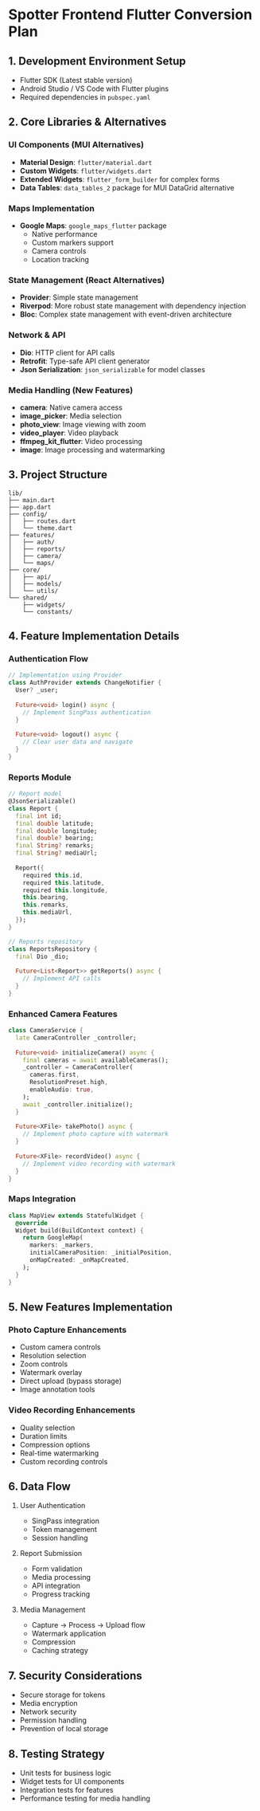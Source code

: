 # Spotter Frontend Flutter Conversion Plan

## 1. Development Environment Setup

- Flutter SDK (Latest stable version)
- Android Studio / VS Code with Flutter plugins
- Required dependencies in `pubspec.yaml`

## 2. Core Libraries & Alternatives

### UI Components (MUI Alternatives)
- **Material Design**: `flutter/material.dart`
- **Custom Widgets**: `flutter/widgets.dart`
- **Extended Widgets**: `flutter_form_builder` for complex forms
- **Data Tables**: `data_tables_2` package for MUI DataGrid alternative

### Maps Implementation
- **Google Maps**: `google_maps_flutter` package
  - Native performance
  - Custom markers support
  - Camera controls
  - Location tracking

### State Management (React Alternatives)
- **Provider**: Simple state management
- **Riverpod**: More robust state management with dependency injection
- **Bloc**: Complex state management with event-driven architecture

### Network & API
- **Dio**: HTTP client for API calls
- **Retrofit**: Type-safe API client generator
- **Json Serialization**: `json_serializable` for model classes

### Media Handling (New Features)
- **camera**: Native camera access
- **image_picker**: Media selection
- **photo_view**: Image viewing with zoom
- **video_player**: Video playback
- **ffmpeg_kit_flutter**: Video processing
- **image**: Image processing and watermarking

## 3. Project Structure

```
lib/
├── main.dart
├── app.dart
├── config/
│   ├── routes.dart
│   └── theme.dart
├── features/
│   ├── auth/
│   ├── reports/
│   ├── camera/
│   └── maps/
├── core/
│   ├── api/
│   ├── models/
│   └── utils/
└── shared/
    ├── widgets/
    └── constants/
```

## 4. Feature Implementation Details

### Authentication Flow
```dart
// Implementation using Provider
class AuthProvider extends ChangeNotifier {
  User? _user;
  
  Future<void> login() async {
    // Implement SingPass authentication
  }
  
  Future<void> logout() async {
    // Clear user data and navigate
  }
}
```

### Reports Module
```dart
// Report model
@JsonSerializable()
class Report {
  final int id;
  final double latitude;
  final double longitude;
  final double? bearing;
  final String? remarks;
  final String? mediaUrl;
  
  Report({
    required this.id,
    required this.latitude,
    required this.longitude,
    this.bearing,
    this.remarks,
    this.mediaUrl,
  });
}

// Reports repository
class ReportsRepository {
  final Dio _dio;
  
  Future<List<Report>> getReports() async {
    // Implement API calls
  }
}
```

### Enhanced Camera Features
```dart
class CameraService {
  late CameraController _controller;
  
  Future<void> initializeCamera() async {
    final cameras = await availableCameras();
    _controller = CameraController(
      cameras.first,
      ResolutionPreset.high,
      enableAudio: true,
    );
    await _controller.initialize();
  }
  
  Future<XFile> takePhoto() async {
    // Implement photo capture with watermark
  }
  
  Future<XFile> recordVideo() async {
    // Implement video recording with watermark
  }
}
```

### Maps Integration
```dart
class MapView extends StatefulWidget {
  @override
  Widget build(BuildContext context) {
    return GoogleMap(
      markers: _markers,
      initialCameraPosition: _initialPosition,
      onMapCreated: _onMapCreated,
    );
  }
}
```

## 5. New Features Implementation

### Photo Capture Enhancements
- Custom camera controls
- Resolution selection
- Zoom controls
- Watermark overlay
- Direct upload (bypass storage)
- Image annotation tools

### Video Recording Enhancements
- Quality selection
- Duration limits
- Compression options
- Real-time watermarking
- Custom recording controls

## 6. Data Flow

1. User Authentication
   - SingPass integration
   - Token management
   - Session handling

2. Report Submission
   - Form validation
   - Media processing
   - API integration
   - Progress tracking

3. Media Management
   - Capture → Process → Upload flow
   - Watermark application
   - Compression
   - Caching strategy

## 7. Security Considerations

- Secure storage for tokens
- Media encryption
- Network security
- Permission handling
- Prevention of local storage

## 8. Testing Strategy

- Unit tests for business logic
- Widget tests for UI components
- Integration tests for features
- Performance testing for media handling
